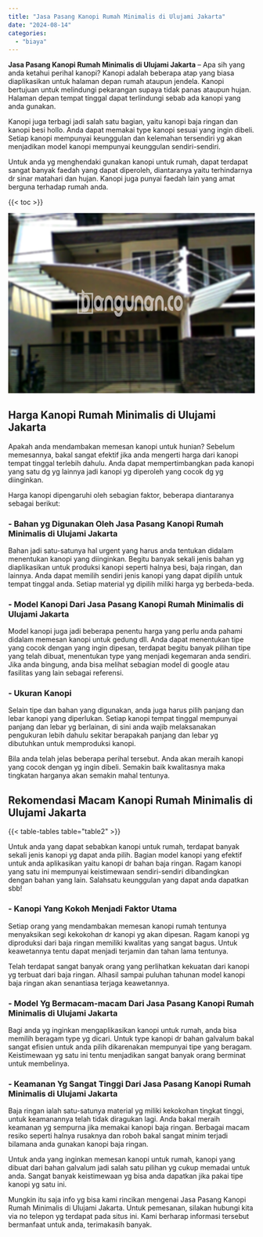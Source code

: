 ```yaml
---
title: "Jasa Pasang Kanopi Rumah Minimalis di Ulujami Jakarta"
date: "2024-08-14"
categories: 
  - "biaya"
---
```


**Jasa Pasang Kanopi Rumah Minimalis di Ulujami Jakarta** – Apa sih yang anda ketahui perihal kanopi? Kanopi adalah beberapa atap yang biasa diaplikasikan untuk halaman depan rumah ataupun jendela. Kanopi bertujuan untuk melindungi pekarangan supaya tidak panas ataupun hujan. Halaman depan tempat tinggal dapat terlindungi sebab ada kanopi yang anda gunakan.

Kanopi juga terbagi jadi salah satu bagian, yaitu kanopi baja ringan dan kanopi besi hollo. Anda dapat memakai type kanopi sesuai yang ingin dibeli. Setiap kanopi mempunyai keunggulan dan kelemahan tersendiri yg akan menjadikan model kanopi mempunyai keunggulan sendiri-sendiri.

Untuk anda yg menghendaki gunakan kanopi untuk rumah, dapat terdapat sangat banyak faedah yang dapat diperoleh, diantaranya yaitu terhindarnya dr sinar matahari dan hujan. Kanopi juga punyai faedah lain yang amat berguna terhadap rumah anda.

{{< toc >}}

![Jasa Pasang Kanopi Rumah Minimalis di Ulujami Jakarta](/images/harga-kanopi-minimalis-03.png)

## Harga Kanopi Rumah Minimalis di Ulujami Jakarta

Apakah anda mendambakan memesan kanopi untuk hunian? Sebelum memesannya, bakal sangat efektif jika anda mengerti harga dari kanopi tempat tinggal terlebih dahulu. Anda dapat mempertimbangkan pada kanopi yang satu dg yg lainnya jadi kanopi yg diperoleh yang cocok dg yg diinginkan.

Harga kanopi dipengaruhi oleh sebagian faktor, beberapa diantaranya sebagai berikut:

### \- Bahan yg Digunakan Oleh Jasa Pasang Kanopi Rumah Minimalis di Ulujami Jakarta

Bahan jadi satu-satunya hal urgent yang harus anda tentukan didalam menentukan kanopi yang diinginkan. Begitu banyak sekali jenis bahan yg diaplikasikan untuk produksi kanopi seperti halnya besi, baja ringan, dan lainnya. Anda dapat memilih sendiri jenis kanopi yang dapat dipilih untuk tempat tinggal anda. Setiap material yg dipilih miliki harga yg berbeda-beda.

### \- Model Kanopi Dari Jasa Pasang Kanopi Rumah Minimalis di Ulujami Jakarta

Model kanopi juga jadi beberapa penentu harga yang perlu anda pahami didalam memesan kanopi untuk gedung dll. Anda dapat menentukan tipe yang cocok dengan yang ingin dipesan, terdapat begitu banyak pilihan tipe yang telah dibuat, menentukan type yang menjadi kegemaran anda sendiri. Jika anda bingung, anda bisa melihat sebagian model di google atau fasilitas yang lain sebagai referensi.

### \- Ukuran Kanopi

Selain tipe dan bahan yang digunakan, anda juga harus pilih panjang dan lebar kanopi yang diperlukan. Setiap kanopi tempat tinggal mempunyai panjang dan lebar yg berlainan, di sini anda wajib melaksanakan pengukuran lebih dahulu sekitar berapakah panjang dan lebar yg dibutuhkan untuk memproduksi kanopi.

Bila anda telah jelas beberapa perihal tersebut. Anda akan meraih kanopi yang cocok dengan yg ingin dibeli. Semakin baik kwalitasnya maka tingkatan harganya akan semakin mahal tentunya.

## Rekomendasi Macam Kanopi Rumah Minimalis di Ulujami Jakarta

{{< table-tables table="table2" >}}

Untuk anda yang dapat sebabkan kanopi untuk rumah, terdapat banyak sekali jenis kanopi yg dapat anda pilih. Bagian model kanopi yang efektif untuk anda aplikasikan yaitu kanopi dr bahan baja ringan. Ragam kanopi yang satu ini mempunyai keistimewaan sendiri-sendiri dibandingkan dengan bahan yang lain. Salahsatu keunggulan yang dapat anda dapatkan sbb!

### \- Kanopi Yang Kokoh Menjadi Faktor Utama

Setiap orang yang mendambakan memesan kanopi rumah tentunya menyaksikan segi kekokohan dr kanopi yg akan dipesan. Ragam kanopi yg diproduksi dari baja ringan memiliki kwalitas yang sangat bagus. Untuk keawetannya tentu dapat menjadi terjamin dan tahan lama tentunya.

Telah terdapat sangat banyak orang yang perlihatkan kekuatan dari kanopi yg terbuat dari baja ringan. Alhasil sampai puluhan tahunan model kanopi baja ringan akan senantiasa terjaga keawetannya.

### \- Model Yg Bermacam-macam Dari Jasa Pasang Kanopi Rumah Minimalis di Ulujami Jakarta

Bagi anda yg inginkan mengaplikasikan kanopi untuk rumah, anda bisa memilih beragam type yg dicari. Untuk type kanopi dr bahan galvalum bakal sangat efisien untuk anda pilih dikarenakan mempunyai tipe yang beragam. Keistimewaan yg satu ini tentu menjadikan sangat banyak orang berminat untuk membelinya.

### \- Keamanan Yg Sangat Tinggi Dari Jasa Pasang Kanopi Rumah Minimalis di Ulujami Jakarta

Baja ringan ialah satu-satunya material yg miliki kekokohan tingkat tinggi, untuk keamanannya telah tidak diragukan lagi. Anda bakal meraih keamanan yg sempurna jika memakai kanopi baja ringan. Berbagai macam resiko seperti halnya rusaknya dan roboh bakal sangat minim terjadi bilamana anda gunakan kanopi baja ringan.

Untuk anda yang inginkan memesan kanopi untuk rumah, kanopi yang dibuat dari bahan galvalum jadi salah satu pilihan yg cukup memadai untuk anda. Sangat banyak keistimewaan yg bisa anda dapatkan jika pakai tipe kanopi yg satu ini.

Mungkin itu saja info yg bisa kami rincikan mengenai Jasa Pasang Kanopi Rumah Minimalis di Ulujami Jakarta. Untuk pemesanan, silakan hubungi kita via no telepon yg terdapat pada situs ini. Kami berharap informasi tersebut bermanfaat untuk anda, terimakasih banyak.
